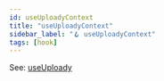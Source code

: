 ```yaml
---
id: useUploadyContext
title: "useUploadyContext"
sidebar_label: "🪝 useUploadyContext"
tags: [hook]
---
```


See: [useUploady](useUploady)
